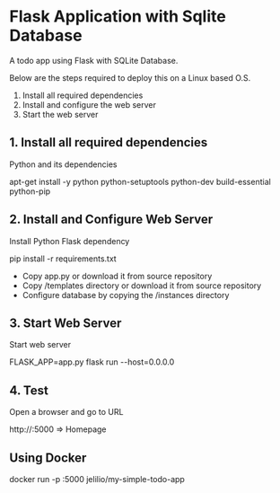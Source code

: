 # Flask Application with Sqlite Database

A todo app using Flask with SQLite Database.

Below are the steps required to deploy this on a Linux based O.S.

1. Install all required dependencies
2. Install and configure the web server
3. Start the web server

## 1. Install all required dependencies

Python and its dependencies

apt-get install -y python python-setuptools python-dev build-essential python-pip

## 2. Install and Configure Web Server

Install Python Flask dependency

pip install -r requirements.txt

- Copy app.py or download it from source repository
- Copy /templates directory or download it from source repository
- Configure database by copying the /instances directory

## 3. Start Web Server

Start web server

FLASK_APP=app.py flask run --host=0.0.0.0

## 4. Test

Open a browser and go to URL

http://<IP>:5000 => Homepage

## Using Docker

docker run -p <PORT>:5000 jelilio/my-simple-todo-app
